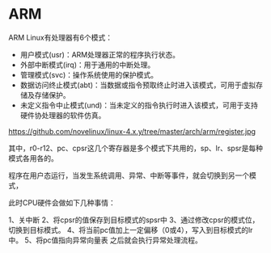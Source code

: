 # ARM

ARM Linux有处理器有6个模式：

* 用户模式(usr)：ARM处理器正常的程序执行状态。
* 外部中断模式(irq)：用于通用的中断处理。
* 管理模式(svc)：操作系统使用的保护模式。
* 数据访问终止模式(abt)：当数据或指令预取终止时进入该模式，可用于虚拟存储及存储保护。
* 未定义指令中止模式(und)：当未定义的指令执行时进入该模式，可用于支持硬件协处理器的软件仿真。

https://github.com/novelinux/linux-4.x.y/tree/master/arch/arm/register.jpg

其中，r0-r12、pc、cpsr这几个寄存器是多个模式下共用的，sp、lr、spsr是每种模式各用各的。

程序在用户态运行，当发生系统调用、异常、中断等事件，就会切换到另一个模式，

此时CPU硬件会做如下几种事情：

1、关中断
2、将cpsr的值保存到目标模式的spsr中
3、通过修改cpsr的模式位，切换到目标模式。
4、将当前pc值加上一定偏移（0或4），写入到目标模式的lr中。
5、将pc值指向异常向量表
之后就会执行异常处理流程。